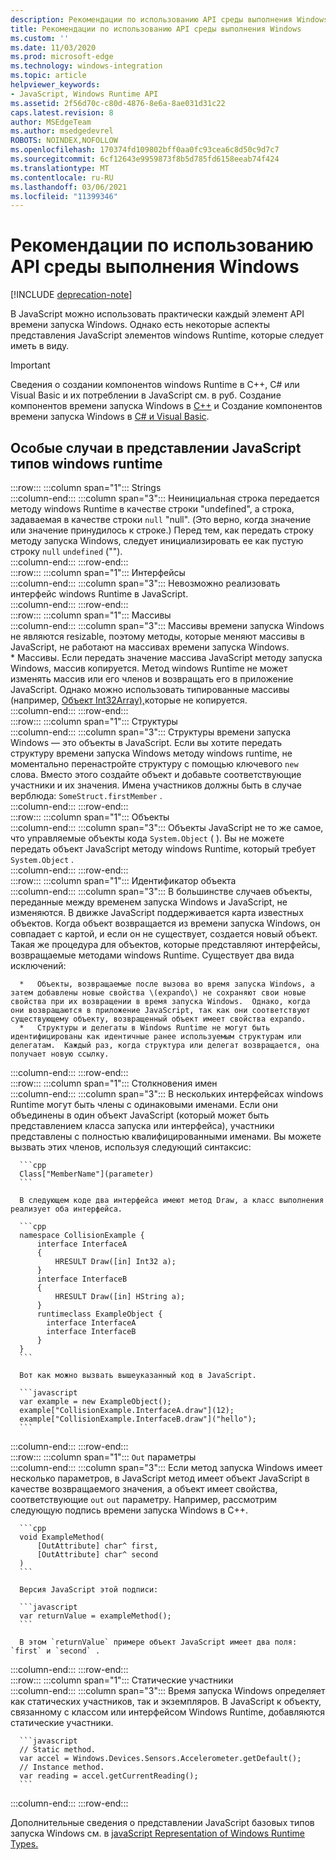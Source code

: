 ```yaml
---
description: Рекомендации по использованию API среды выполнения Windows
title: Рекомендации по использованию API среды выполнения Windows
ms.custom: ''
ms.date: 11/03/2020
ms.prod: microsoft-edge
ms.technology: windows-integration
ms.topic: article
helpviewer_keywords:
- JavaScript, Windows Runtime API
ms.assetid: 2f56d70c-c80d-4876-8e6a-8ae031d31c22
caps.latest.revision: 8
author: MSEdgeTeam
ms.author: msedgedevrel
ROBOTS: NOINDEX,NOFOLLOW
ms.openlocfilehash: 170374fd109802bff0aa0fc93cea6c8d50c9d7c7
ms.sourcegitcommit: 6cf12643e9959873f8b5d785fd6158eeab74f424
ms.translationtype: MT
ms.contentlocale: ru-RU
ms.lasthandoff: 03/06/2021
ms.locfileid: "11399346"
---
```

# <a name="considerations-when-using-the-windows-runtime-api"></a>Рекомендации по использованию API среды выполнения Windows  

[!INCLUDE [deprecation-note](../includes/legacy-edge-note.md)]  

В JavaScript можно использовать практически каждый элемент API времени запуска Windows.  Однако есть некоторые аспекты представления JavaScript элементов windows Runtime, которые следует иметь в виду.  

> [!IMPORTANT]
> Сведения о создании компонентов windows Runtime в C++, C# или Visual Basic и их потреблении в JavaScript см. в руб. Создание компонентов времени запуска Windows в [C++][WindowsUwpComponentsCreatingCpp] и Создание компонентов времени запуска Windows в [C# и Visual Basic][WindowsUwpComponentsCreatingCsharpVb].  

## <a name="special-cases-in-the-javascript-representation-of-windows-runtime-types"></a>Особые случаи в представлении JavaScript типов windows runtime  

:::row:::
   :::column span="1":::
      Strings  
   :::column-end:::
   :::column span="3":::
      Неинициальная строка передается методу windows Runtime в качестве строки "undefined", а строка, задаваемая в качестве строки `null` "null".  \(Это верно, когда значение или значение принудилось к строке.\) Перед тем, как передать строку методу запуска Windows, следует инициализировать ее как пустую строку `null` `undefined` \("\").  
   :::column-end:::
:::row-end:::  
:::row:::
   :::column span="1":::
      Интерфейсы  
   :::column-end:::
   :::column span="3":::
      Невозможно реализовать интерфейс windows Runtime в JavaScript.  
   :::column-end:::
:::row-end:::  
:::row:::
   :::column span="1":::
      Массивы  
   :::column-end:::
   :::column span="3":::
      Массивы времени запуска Windows не являются resizable, поэтому методы, которые меняют массивы в JavaScript, не работают на массивах времени запуска Windows.  
      *   Массивы. Если передать значение массива JavaScript методу запуска Windows, массив копируется.  Метод windows Runtime не может изменять массив или его членов и возвращать его в приложение JavaScript.  Однако можно использовать типированные массивы \(например, [Объект Int32Array\),][MDNInt32array]которые не копируется.  
   :::column-end:::
:::row-end:::  
:::row:::
   :::column span="1":::
      Структуры  
   :::column-end:::
   :::column span="3":::
      Структуры времени запуска Windows — это объекты в JavaScript.  Если вы хотите передать структуру времени запуска Windows методу windows runtime, не моментально перенастройте структуру с помощью ключевого `new` слова.  Вместо этого создайте объект и добавьте соответствующие участники и их значения.  Имена участников должны быть в случае верблюда: `SomeStruct.firstMember` .  
   :::column-end:::
:::row-end:::  
:::row:::
   :::column span="1":::
      Объекты  
   :::column-end:::
   :::column span="3":::
      Объекты JavaScript не то же самое, что управляемые объекты кода `System.Object` \( \).  Вы не можете передать объект JavaScript методу windows Runtime, который требует `System.Object` .  
   :::column-end:::
:::row-end:::  
:::row:::
   :::column span="1":::
      Идентификатор объекта  
   :::column-end:::
   :::column span="3":::
      В большинстве случаев объекты, переданные между временем запуска Windows и JavaScript, не изменяются.  В движке JavaScript поддерживается карта известных объектов.  Когда объект возвращается из времени запуска Windows, он совпадает с картой, и если он не существует, создается новый объект.  Такая же процедура для объектов, которые представляют интерфейсы, возвращаемые методами windows Runtime.  Существует два вида исключений:  
      
      *   Объекты, возвращаемые после вызова во время запуска Windows, а затем добавлены новые свойства \(expando\) не сохраняют свои новые свойства при их возвращении в время запуска Windows.  Однако, когда они возвращаются в приложение JavaScript, так как они соответствуют существующему объекту, возвращенный объект имеет свойства expando.  
      *   Структуры и делегаты в Windows Runtime не могут быть идентифицированы как идентичные ранее используемым структурам или делегатам.  Каждый раз, когда структура или делегат возвращается, она получает новую ссылку.  
   :::column-end:::
:::row-end:::  
:::row:::
   :::column span="1":::
      Столкновения имен  
   :::column-end:::
   :::column span="3":::
      В нескольких интерфейсах windows Runtime могут быть члены с одинаковыми именами.  Если они объединены в один объект JavaScript (который может быть представлением класса запуска или интерфейса), участники представлены с полностью квалифицированными именами.  Вы можете вызвать этих членов, используя следующий синтаксис:  
      
      ```cpp
      Class["MemberName"](parameter)
      ```  
      
      В следующем коде два интерфейса имеют метод Draw, а класс выполнения реализует оба интерфейса.  
      
      ```cpp
      namespace CollisionExample {
          interface InterfaceA
          {
              HRESULT Draw([in] Int32 a);
          }
          interface InterfaceB
          {
              HRESULT Draw([in] HString a);
          }
          runtimeclass ExampleObject {
            interface InterfaceA
            interface InterfaceB
          }
      }
      ```  
      
      Вот как можно вызвать вышеуказанный код в JavaScript.  
      
      ```javascript
      var example = new ExampleObject();
      example["CollisionExample.InterfaceA.draw"](12);
      example["CollisionExample.InterfaceB.draw"]("hello");
      ```  
   :::column-end:::
:::row-end:::  
:::row:::
   :::column span="1":::
      `Out` параметры  
   :::column-end:::
   :::column span="3":::
      Если метод запуска Windows имеет несколько параметров, в JavaScript метод имеет объект JavaScript в качестве возвращаемого значения, а объект имеет свойства, соответствующие `out` `out` параметру.  Например, рассмотрим следующую подпись времени запуска Windows в C++.  
      
      ```cpp
      void ExampleMethod(
          [OutAttribute] char^ first,
          [OutAttribute] char^ second
      )
      ```  
      
      Версия JavaScript этой подписи:  
      
      ```javascript
      var returnValue = exampleMethod();
      ```  
      
      В этом `returnValue` примере объект JavaScript имеет два поля: `first` и `second` .  
   :::column-end:::
:::row-end:::  
:::row:::
   :::column span="1":::
      Статические участники  
   :::column-end:::
   :::column span="3":::
      Время запуска Windows определяет как статических участников, так и экземпляров.  В JavaScript к объекту, связанному с классом или интерфейсом Windows Runtime, добавляются статические участники.  
      
      ```javascript
      // Static method.
      var accel = Windows.Devices.Sensors.Accelerometer.getDefault();
      // Instance method.
      var reading = accel.getCurrentReading();
      ```  
   :::column-end:::
:::row-end:::  
    
Дополнительные сведения о представлении JavaScript базовых типов запуска Windows см. в [javaScript Representation of Windows Runtime Types.][WindowsRuntimeJavascriptTypes]  

<!-- links -->  
 
[WindowsRuntimeJavascriptTypes]: ./javascript-representation-of-windows-runtime-types.md "Представление JavaScript типов запуска Windows | Документы Майкрософт"  

[WindowsUwpComponentsCreatingCpp]: /windows/uwp/winrt-components/creating-windows-runtime-components-in-cpp "Компоненты windows runtime с C++/CX | Документы Майкрософт"  
[WindowsUwpComponentsCreatingCsharpVb]: /windows/uwp/winrt-components/creating-windows-runtime-components-in-csharp-and-visual-basic "Компоненты windows runtime с C# и Visual Basic | Документы Майкрософт"  

[MDNInt32array]: https://developer.mozilla.org/docs/Web/JavaScript/Reference/Global_Objects/Int32Array "Int32Array | MDN"  
